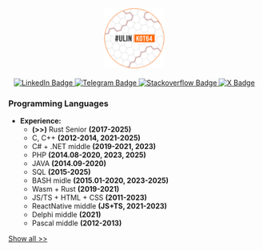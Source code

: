 <div id="header" align="center">
  <img src="https://github.com/denisandroid/denisandroid/blob/main/avatar2.png?raw=true" width="120px"/>
  </br></br>
<div id="badges">
  <a href="http://linkedin.ulinkot.ru">
    <img src="https://img.shields.io/badge/LinkedIn-blue?style=for-the-badge&logo=linkedin&logoColor=white" alt="LinkedIn Badge"/>
  </a>
  <a href="http://telegram.ulinkot.ru">
    <img src="https://img.shields.io/badge/>> Telegram @UlinKot <<-red?style=for-the-badge&logo=telegram&logoColor=white" alt="Telegram Badge"/>
  </a>
  <a href="http://stackoverflow.ulinkot.ru">
    <img src="https://img.shields.io/badge/Stackoverflow-green?style=for-the-badge&logo=stackoverflow&logoColor=white" alt="Stackoverflow Badge"/>
  </a>
  <a href="http://twitter.ulinkot.ru">
    <img src="https://img.shields.io/badge/Twitter-blue?style=for-the-badge&logo=x&logoColor=white" alt="X Badge"/>
  </a>
</div>
</div>

### Programming Languages
- **Experience:**
  - **(>>)** Rust Senior <b>(2017-2025)</b>
  - C, C++ <b>(2012-2014, 2021-2025)</b>
  - C# + .NET middle <b>(2019-2021, 2023)</b>
  - PHP <b>(2014.08-2020, 2023, 2025)</b>
  - JAVA <b>(2014.09-2020)</b>
  - SQL <b>(2015-2025)</b>
  - BASH midle <b>(2015.01-2020, 2023-2025)</b>
  - Wasm + Rust <b>(2019-2021)</b>
  - JS/TS + HTML + CSS <b>(2011-2023)</b>
  - ReactNative middle <b>(JS+TS, 2021-2023)</b>
  - Delphi middle <b>(2021)</b>
  - Pascal middle <b>(2012-2013)</b>

[Show all >>](https://github.com/denisandroid/denisandroid/blob/main/FULL_README.md)
